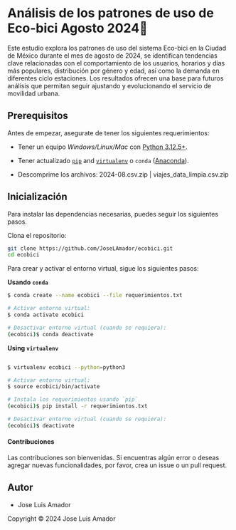 # Análisis de los patrones de uso de Eco-bici Agosto 2024🚴

Este estudio explora los patrones de uso del sistema Eco-bici en la Ciudad de México durante el mes de agosto de 2024, se identifican tendencias clave relacionadas con el comportamiento de los usuarios, horarios y días más populares, distribución por género y edad, así como la demanda en diferentes ciclo estaciones. Los resultados ofrecen una base para futuros análisis que permitan seguir ajustando y evolucionando el servicio de movilidad urbana.

## Prerequisitos

Antes de empezar, asegurate de tener los siguientes requerimientos:

- Tener un equipo _Windows/Linux/Mac_ con [Python 3.12.5+](https://www.python.org/).
- Tener actualizado [`pip`](https://pip.pypa.io/en/stable/installing/) and [`virtualenv`](https://virtualenv.pypa.io/en/stable/installation/) o `conda` ([Anaconda](https://www.anaconda.com/distribution/)).

- Descomprime los archivos: 2024-08.csv.zip | viajes_data_limpia.csv.zip

## Inicialización

Para instalar las dependencias necesarias, puedes seguir los siguientes pasos.

Clona el repositorio:

```bash
git clone https://github.com/JoseLAmador/ecobici.git
cd ecobici
```

Para crear y activar el entorno virtual, sigue los siguientes pasos:

**Usando `conda`**

```bash
$ conda create --name ecobici --file requerimientos.txt

# Activar entorno virtual:
$ conda activate ecobici

# Desactivar entorno virtual (cuando se requiera):
(ecobici)$ conda deactivate
```

**Using `virtualenv`**

```bash

$ virtualenv ecobici --python=python3

# Activar entorno virtual:
$ source ecobici/bin/activate

# Instala los requerimientos usando `pip`
(ecobici)$ pip install -r requerimientos.txt

# Desactivar entorno virtual (cuando se requiera):
(ecobici)$ deactivate
```

#### Contribuciones

Las contribuciones son bienvenidas. Si encuentras algún error o deseas agregar nuevas funcionalidades, por favor, crea un issue o un pull request.

## Autor

- Jose Luis Amador

Copyright &copy; 2024 Jose Luis Amador
